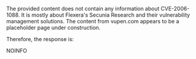 The provided content does not contain any information about CVE-2006-1088. It is mostly about Flexera's Secunia Research and their vulnerability management solutions. The content from vupen.com appears to be a placeholder page under construction.

Therefore, the response is:

NOINFO